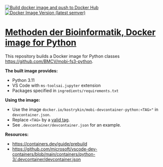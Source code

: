 [![Build docker image and push to Docker Hub](https://github.com/kostrykin/mobi-docker-python/actions/workflows/build_docker_image.yml/badge.svg)](https://github.com/kostrykin/mobi-docker-python/actions/workflows/build_docker_image.yml)
[![Docker Image Version (latest semver)](https://img.shields.io/docker/v/kostrykin/mobi-devcontainer-python?label=DockerHub%3A)](https://hub.docker.com/repository/docker/kostrykin/mobi-devcontainer-python/general)

# [Methoden der Bioinformatik, Docker image for Python]()

This repository builds a Docker image for Python classes <https://github.com/BMCV/mobi-fs3-python>.

**The built image provides:**
- Python 3.11
- VS Code with `ms-toolsai.jupyter` extension
- Packages specified in `ingredients/requirements.txt`

**Using the image:**
- Use the image `docker.io/kostrykin/mobi-devcontainer-python:<TAG>"` in `devcontainer.json`.
- Replace `<TAG>` by a [valid tag](https://github.com/kostrykin/mobi-devcontainer-python/tags).
- See `.devcontainer/devcontainer.json` for an example.

**Resources:**
- <https://containers.dev/guide/prebuild>
- <https://github.com/microsoft/vscode-dev-containers/blob/main/containers/python-3/.devcontainer/devcontainer.json>
